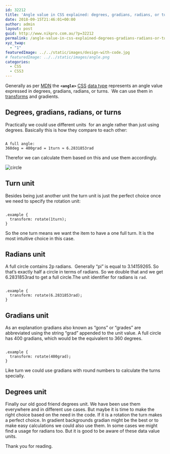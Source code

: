```yaml
---
id: 32212
title: 'Angle value in CSS explained: degrees, gradians, radians, or turns units'
date: 2018-09-15T21:46:01+00:00
author: admin
layout: post
guid: http://www.nikpro.com.au/?p=32212
permalink: /angle-value-in-css-explained-degrees-gradians-radians-or-turns-units/
xyz_twap:
  - "1"
featuredImage: ../../static/images/design-with-code.jpg
# featuredImage: ../../static/images/angle.png
categories:
  - CSS
  - CSS3
---
```

Generally as per <a href="https://developer.mozilla.org/en-US/docs/Web/CSS/angle" target="_blank" rel="noopener noreferrer">MDN</a> the **`<angle>`** [CSS](https://developer.mozilla.org/en-US/docs/Web/CSS) [data type](https://developer.mozilla.org/en-US/docs/Web/CSS/CSS_Types) represents an angle value expressed in degrees, gradians, radians, or turns.  We can use them in [transforms](http://www.nikpro.com.au/using-svg-part-2-to-create-animated-svg-spinner-by-css-transforms/) and gradients.

## Degrees, gradians, radians, or turns

Practically we could use different units  for an angle rather than just using degrees. Basically this is how they compare to each other:


```

A full angle: 
360deg = 400grad = 1turn ≈ 6.2831853rad

```


Therefor we can calculate them based on this and use them accordingly.

![circle](/images/circle.jpg)

## Turn unit

Besides being just another unit the turn unit is just the perfect choice once we need to specify the rotation unit:


```

.example {
  transform: rotate(1turn);
}

```


So the one turn means we want the item to have a one full turn. It is the most intuitive choice in this case.

## Radians unit

A full circle contains 2p radians.  Generally &#8220;pi&#8221; is equal to 3.14159265. So that’s exactly half a circle in terms of radians. So we double that and we get 6.2831853rad to get a full circle.The unit identifier for radians is `rad`.


```

.example {
  transform: rotate(6.2831853rad);
}

```


## Gradians unit

As an explanation gradians also known as &#8220;gons&#8221; or &#8220;grades&#8221; are abbreviated using the string “grad” appended to the unit value. A full circle has 400 gradians, which would be the equivalent to 360 degrees.


```

.example {
  transform: rotate(400grad);
}

```


Like turn we could use gradians with round numbers to calculate the turns specially.

## Degrees unit

Finally our old good friend degrees unit. We have been use them everywhere and in different use cases. But maybe it is time to make the right choice based on the need in the code. If it is a rotation the turn makes a perfect choice. In gradient backgrounds gradian might be the best or to make easy calculations we could also use them. In some cases we might find a usage for radians too. But it is good to be aware of these data value units. 

Thank you for reading.
